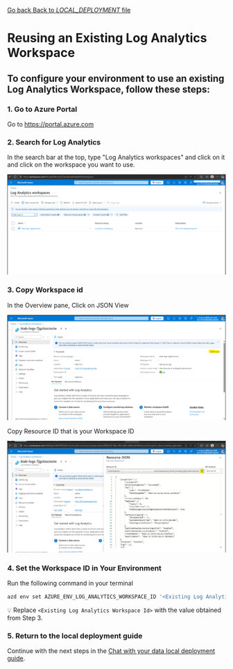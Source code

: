 [Go back Back to *LOCAL_DEPLOYMENT* file](../docs/LOCAL_DEPLOYMENT.md)
# Reusing an Existing Log Analytics Workspace
To configure your environment to use an existing Log Analytics Workspace, follow these steps:
---
### 1. Go to Azure Portal
Go to https://portal.azure.com

### 2. Search for Log Analytics
In the search bar at the top, type "Log Analytics workspaces" and click on it and click on the workspace you want to use.

![alt text](../docs/images/LAWorkspaceList.png)

### 3. Copy Workspace id
In the Overview pane, Click on JSON View

![alt text](../docs/images/Copy-ws-ID1.png)

Copy Resource ID that is your Workspace ID

![alt text](../docs/images/Copy-Ws-ID2.png)

### 4. Set the Workspace ID in Your Environment
Run the following command in your terminal
```bash
azd env set AZURE_ENV_LOG_ANALYTICS_WORKSPACE_ID '<Existing Log Analytics Workspace Id>'
```
💡 Replace `<Existing Log Analytics Workspace Id>` with the value   obtained from Step 3.
### 5. Return to the local deployment guide
Continue with the next steps in the [Chat with your data local deployment guide](../docs/LOCAL_DEPLOYMENT.md).
